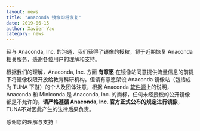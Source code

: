 ```yaml
---
layout: news
title: "Anaconda 镜像即将恢复"
date: 2019-06-15
author: Xavier Yao
category: news
---
```


经与 Anaconda, Inc. 的沟通，我们获得了镜像的授权，将于近期恢复 Anaconda 相关服务，感谢各位用户的理解和支持。

根据我们的理解，Anaconda, Inc. 方面 **有意愿** 在镜像站同意提供流量信息的前提下将镜像权限开放给教育科研机构。但请有意愿架设 Anaconda 镜像站（包括成为 TUNA 下游）的个人及团体注意，根据 Anaconda [软件源](https://repo.continuum.io/pkgs/)上的说明，Anaconda 和 Miniconda 是 Anaconda, Inc. 的商标，任何未经授权的公开镜像都是不允许的。**请严格遵循 Anaconda, Inc. 官方正式公布的规定进行镜像**，TUNA不对因此产生的法律后果负责。

感谢您的理解与支持！
